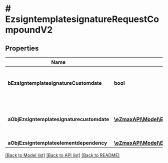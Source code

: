 # # EzsigntemplatesignatureRequestCompoundV2

## Properties

Name | Type | Description | Notes
------------ | ------------- | ------------- | -------------
**bEzsigntemplatesignatureCustomdate** | **bool** | Whether the Ezsigntemplatesignature has a custom date format or not. (Only possible when eEzsigntemplatesignatureType is **Name** or **Handwritten**) | [optional]
**aObjEzsigntemplatesignaturecustomdate** | [**\eZmaxAPI\Model\EzsigntemplatesignaturecustomdateRequestCompoundV2[]**](EzsigntemplatesignaturecustomdateRequestV2.md) | An array of custom date blocks that will be filled at the time of signature.  Can only be used if bEzsigntemplatesignatureCustomdate is true.  Use an empty array if you don&#39;t want to have a date at all. | [optional]
**aObjEzsigntemplateelementdependency** | [**\eZmaxAPI\Model\EzsigntemplateelementdependencyRequestCompound[]**](EzsigntemplateelementdependencyRequest.md) |  | [optional]

[[Back to Model list]](../../README.md#models) [[Back to API list]](../../README.md#endpoints) [[Back to README]](../../README.md)

